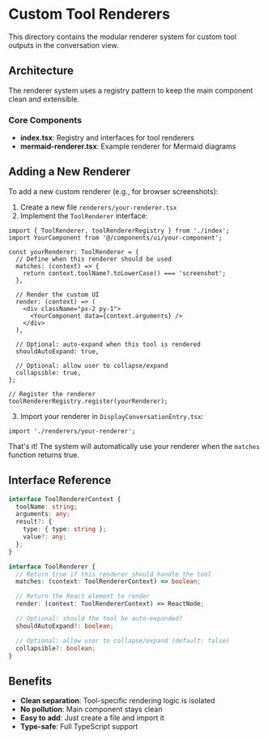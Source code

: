 # Custom Tool Renderers

This directory contains the modular renderer system for custom tool outputs in the conversation view.

## Architecture

The renderer system uses a registry pattern to keep the main component clean and extensible.

### Core Components

- **index.tsx**: Registry and interfaces for tool renderers
- **mermaid-renderer.tsx**: Example renderer for Mermaid diagrams

## Adding a New Renderer

To add a new custom renderer (e.g., for browser screenshots):

1. Create a new file `renderers/your-renderer.tsx`
2. Implement the `ToolRenderer` interface:

```tsx
import { ToolRenderer, toolRendererRegistry } from './index';
import YourComponent from '@/components/ui/your-component';

const yourRenderer: ToolRenderer = {
  // Define when this renderer should be used
  matches: (context) => {
    return context.toolName?.toLowerCase() === 'screenshot';
  },

  // Render the custom UI
  render: (context) => (
    <div className="px-2 py-1">
      <YourComponent data={context.arguments} />
    </div>
  ),

  // Optional: auto-expand when this tool is rendered
  shouldAutoExpand: true,

  // Optional: allow user to collapse/expand
  collapsible: true,
};

// Register the renderer
toolRendererRegistry.register(yourRenderer);
```

3. Import your renderer in `DisplayConversationEntry.tsx`:

```tsx
import './renderers/your-renderer';
```

That's it! The system will automatically use your renderer when the `matches` function returns true.

## Interface Reference

```typescript
interface ToolRendererContext {
  toolName: string;
  arguments: any;
  result?: {
    type: { type: string };
    value?: any;
  };
}

interface ToolRenderer {
  // Return true if this renderer should handle the tool
  matches: (context: ToolRendererContext) => boolean;

  // Return the React element to render
  render: (context: ToolRendererContext) => ReactNode;

  // Optional: should the tool be auto-expanded?
  shouldAutoExpand?: boolean;

  // Optional: allow user to collapse/expand (default: false)
  collapsible?: boolean;
}
```

## Benefits

- **Clean separation**: Tool-specific rendering logic is isolated
- **No pollution**: Main component stays clean
- **Easy to add**: Just create a file and import it
- **Type-safe**: Full TypeScript support
